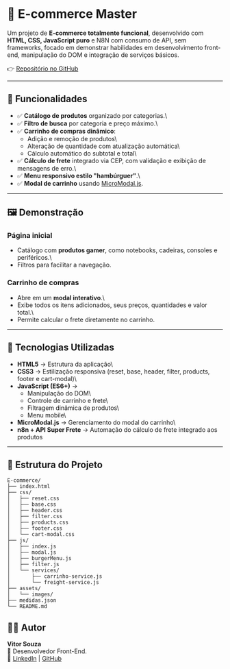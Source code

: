# 🛒 E-commerce Master

Um projeto de **E-commerce totalmente funcional**, desenvolvido com
**HTML, CSS, JavaScript puro** e N8N com consumo de API, sem frameworks, focado em demonstrar
habilidades em desenvolvimento front-end, manipulação do DOM e
integração de serviços básicos.

👉 [Repositório no GitHub](https://github.com/Vitaosouzaa/E-commerce)

------------------------------------------------------------------------

## 📌 Funcionalidades

-   ✅ **Catálogo de produtos** organizado por categorias.\
-   ✅ **Filtro de busca** por categoria e preço máximo.\
-   ✅ **Carrinho de compras dinâmico**:
    -   Adição e remoção de produtos\
    -   Alteração de quantidade com atualização automática\
    -   Cálculo automático do subtotal e total\
-   ✅ **Cálculo de frete** integrado via CEP, com validação e exibição
    de mensagens de erro.\
-   ✅ **Menu responsivo estilo "hambúrguer"**.\
-   ✅ **Modal de carrinho** usando
    [MicroModal.js](https://micromodal.vercel.app/).

------------------------------------------------------------------------

## 🖼️ Demonstração

### Página inicial

-   Catálogo com **produtos gamer**, como notebooks, cadeiras, consoles
    e periféricos.\
-   Filtros para facilitar a navegação.

### Carrinho de compras

-   Abre em um **modal interativo**.\
-   Exibe todos os itens adicionados, seus preços, quantidades e valor
    total.\
-   Permite calcular o frete diretamente no carrinho.

------------------------------------------------------------------------

## 🚀 Tecnologias Utilizadas

-   **HTML5** → Estrutura da aplicação\
-   **CSS3** → Estilização responsiva (reset, base, header, filter,
    products, footer e cart-modal)\
-   **JavaScript (ES6+)** →
    -   Manipulação do DOM\
    -   Controle de carrinho e frete\
    -   Filtragem dinâmica de produtos\
    -   Menu mobile\
-   **MicroModal.js** → Gerenciamento do modal do carrinho\
-   **n8n + API Super Frete** → Automação do cálculo de frete integrado
    aos produtos

------------------------------------------------------------------------

## 📂 Estrutura do Projeto

    E-commerce/
    ├── index.html
    ├── css/
    │   ├── reset.css
    │   ├── base.css
    │   ├── header.css
    │   ├── filter.css
    │   ├── products.css
    │   ├── footer.css
    │   └── cart-modal.css
    ├── js/
    │   ├── index.js
    │   ├── modal.js
    │   ├── burgerMenu.js
    │   ├── filter.js
    │   └── services/
    │       ├── carrinho-service.js
    │       └── freight-service.js
    ├── assets/
    │   └── images/
    ├── medidas.json
    └── README.md


## 👨‍💻 Autor

**Vitor Souza**\
📍 Desenvolvedor Front-End.\
🔗 [LinkedIn](www.linkedin.com/in/vitor-caruso-de-souza-64629b367) \|
[GitHub](https://github.com/Vitaosouzaa)
